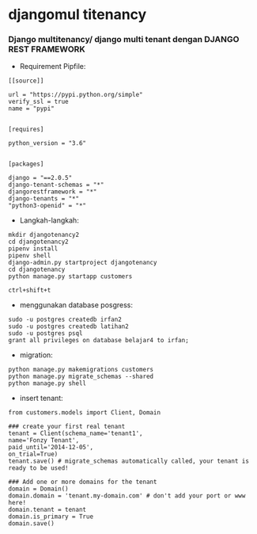 # djangomul titenancy
### Django multitenancy/ django multi tenant dengan DJANGO REST FRAMEWORK
* Requirement Pipfile:
```
[[source]]

url = "https://pypi.python.org/simple"
verify_ssl = true
name = "pypi"


[requires]

python_version = "3.6"


[packages]

django = "==2.0.5"
django-tenant-schemas = "*"
djangorestframework = "*"
django-tenants = "*"
"python3-openid" = "*"
```

* Langkah-langkah:

```
mkdir djangotenancy2
cd djangotenancy2
pipenv install
pipenv shell
django-admin.py startproject djangotenancy
cd djangotenancy
python manage.py startapp customers
```

``
ctrl+shift+t
``

* menggunakan database posgress:
```
sudo -u postgres createdb irfan2
sudo -u postgres createdb latihan2
sudo -u postgres psql
grant all privileges on database belajar4 to irfan;
```
* migration:
```
python manage.py makemigrations customers
python manage.py migrate_schemas --shared
python manage.py shell 
```
* insert tenant:
```
from customers.models import Client, Domain

### create your first real tenant
tenant = Client(schema_name='tenant1',
name='Fonzy Tenant',
paid_until='2014-12-05',
on_trial=True)
tenant.save() # migrate_schemas automatically called, your tenant is ready to be used!

### Add one or more domains for the tenant
domain = Domain()
domain.domain = 'tenant.my-domain.com' # don't add your port or www here!
domain.tenant = tenant
domain.is_primary = True
domain.save()
```